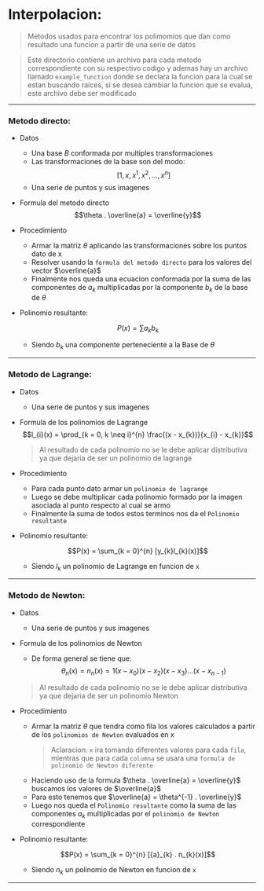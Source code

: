 # Interpolacion:
> Metodos usados para encontrar los polimomios que dan como resultado una funcion a partir de una serie de datos

> Este directorio contiene un archivo para cada metodo correspondiente con su respectivo codigo y ademas hay un archivo llamado `example_function` donde se declara la funcion para la cual se estan buscando raices, si se desea cambiar la funcion que se evalua, este archivo debe ser modificado


------------------------------------------------------------

### Metodo directo:
* Datos                      
    - Una base $B$ conformada por multiples transformaciones
    - Las transformaciones de la base son del modo:
        $$\displaystyle [1, x, x^{1}, x^{2},...,x^{n}]$$
    - Una serie de puntos y sus imagenes

* Formula del metodo directo
    $$\theta . \overline{a} = \overline{y}$$

* Procedimiento
    - Armar la matriz $\theta$ aplicando las transformaciones sobre los puntos dato de x
    - Resolver usando la `formula del metodo directo` para los valores del vector $\overline{a}$
    - Finalmente nos queda una ecuacion conformada por la suma de las componentes de  $a_{k}$ multiplicadas por la componente $b_{k}$ de la base de $\theta$



* Polinomio resultante:
 
    $$P(x) = \sum a_{k}b_{k}$$   
    - Siendo $b_{k}$ una componente perteneciente a la Base de $\theta$


------------------------------------------

### Metodo de Lagrange:
* Datos                      
    - Una serie de puntos y sus imagenes

* Formula de los polinomios de Lagrange
    $$l_{i}(x) = \prod_{k = 0, k \neq i}^{n} \frac{(x - x_{k})}{x_{i} - x_{k}}$$
    
    >Al resultado de cada polinomio no se le debe aplicar distributiva ya que dejaria de ser un polinomio de lagrange
* Procedimiento
    - Para cada punto dato armar un `polinomio de lagrange`
    - Luego se debe multiplicar cada polinomio formado por la imagen asociada al punto respecto al cual se armo
    - Finalmente la suma de todos estos terminos nos da el `Polinomio resultante`

* Polinomio resultante:
 
    $$P(x) = \sum_{k = 0}^{n} [y_{k}l_{k}(x)]$$   
    - Siendo $l_{k}$ un polinomio de Lagrange en funcion de `x`

------------------------------------------

### Metodo de Newton:
* Datos                      
    - Una serie de puntos y sus imagenes
* Formula de los polinomios de Newton
    - De forma general se tiene que:
        $$\theta_{n}(x) = n_{n}(x) = 1(x-x_{0})(x-x_{2})(x-x_{3})...(x-x_{n-1})$$
    
    >Al resultado de cada polinomio no se le debe aplicar distributiva ya que dejaria de ser un polinomio Newton
* Procedimiento
    - Armar la matriz $\theta$ que tendra como fila los valores calculados a partir de los `polinomios de Newton` evaluados en x
        >Aclaracion: `x` ira tomando diferentes valores para cada `fila`, mientras que para cada `columna` se usara una `formula de polinomio de Newton diferente`
    - Haciendo uso de la formula $\theta . \overline{a} = \overline{y}$ buscamos los valores de $\overline{a}$
    - Para esto tenemos que $\overline{a} = \theta^{-1} . \overline{y}$
    - Luego nos queda el `Polinomio resultante` como la suma de las componentes $a_{k}$ multiplicadas por el `polinomio de Newton` correspondiente

* Polinomio resultante:
 
    $$P(x) = \sum_{k = 0}^{n} [{a}_{k} . n_{k}(x)]$$   
    - Siendo $n_{k}$ un polinomio de Newton en funcion de `x`

---------------------------------------------------------


